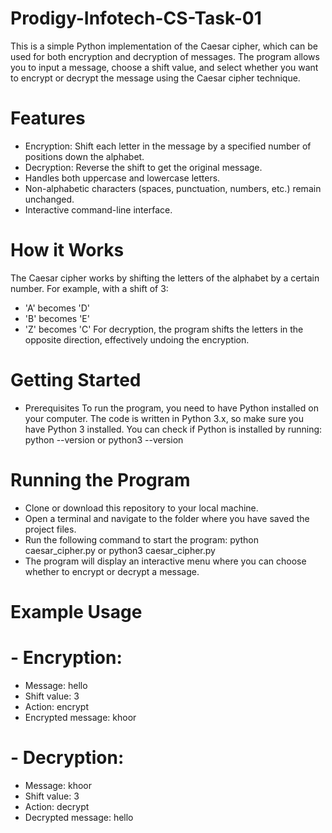 # Prodigy-Infotech-CS-Task-01

This is a simple Python implementation of the Caesar cipher, which can be used for both encryption and decryption of messages. The program allows you to input a message, choose a shift value, and select whether you want to encrypt or decrypt the message using the Caesar cipher technique.

# Features
- Encryption: Shift each letter in the message by a specified number of positions down the alphabet.
- Decryption: Reverse the shift to get the original message.
- Handles both uppercase and lowercase letters.
- Non-alphabetic characters (spaces, punctuation, numbers, etc.) remain unchanged.
- Interactive command-line interface.

# How it Works
The Caesar cipher works by shifting the letters of the alphabet by a certain number. For example, with a shift of 3:

- 'A' becomes 'D'
- 'B' becomes 'E'
- 'Z' becomes 'C'
For decryption, the program shifts the letters in the opposite direction, effectively undoing the encryption.

# Getting Started
- Prerequisites
To run the program, you need to have Python installed on your computer. The code is written in Python 3.x, so make sure you have Python 3 installed. You can check if Python is installed by running:
python --version
or
python3 --version

# Running the Program
- Clone or download this repository to your local machine.
- Open a terminal and navigate to the folder where you have saved the project files.
- Run the following command to start the program:
python caesar_cipher.py
or
python3 caesar_cipher.py
- The program will display an interactive menu where you can choose whether to encrypt or decrypt a message.

# Example Usage
# - Encryption:

- Message: hello
- Shift value: 3
- Action: encrypt
- Encrypted message: khoor

 # - Decryption:
- Message: khoor
- Shift value: 3
- Action: decrypt
- Decrypted message: hello
